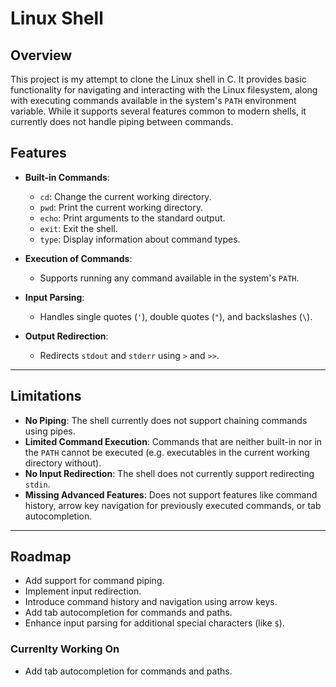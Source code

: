 # Linux Shell

## Overview
This project is my attempt to clone the Linux shell in C. It provides basic functionality for navigating and interacting with the Linux filesystem, along with executing commands available in the system's `PATH` environment variable. While it supports several features common to modern shells, it currently does not handle piping between commands.

## Features

- **Built-in Commands**:
  - `cd`: Change the current working directory.
  - `pwd`: Print the current working directory.
  - `echo`: Print arguments to the standard output.
  - `exit`: Exit the shell.
  - `type`: Display information about command types.

- **Execution of Commands**:
  - Supports running any command available in the system's `PATH`.

- **Input Parsing**:
  - Handles single quotes (`'`), double quotes (`"`), and backslashes (`\`).

- **Output Redirection**:
  - Redirects `stdout` and `stderr` using `>` and `>>`.

---
## Limitations

- **No Piping**: The shell currently does not support chaining commands using pipes.
- **Limited Command Execution**: Commands that are neither built-in nor in the `PATH` cannot be executed (e.g. executables in the current working directory without).
- **No Input Redirection**: The shell does not currently support redirecting `stdin`.
- **Missing Advanced Features**: Does not support features like command history, arrow key navigation for previously executed commands, or tab autocompletion.

---
## Roadmap

- Add support for command piping.
- Implement input redirection.
- Introduce command history and navigation using arrow keys.
- Add tab autocompletion for commands and paths.
- Enhance input parsing for additional special characters (like `$`).

### Currenlty Working On
- Add tab autocompletion for commands and paths.

